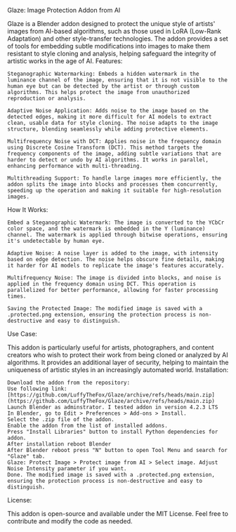 Glaze: Image Protection Addon from AI

Glaze is a Blender addon designed to protect the unique style of artists' images from AI-based algorithms, such as those used in LoRA (Low-Rank Adaptation) and other style-transfer technologies. The addon provides a set of tools for embedding subtle modifications into images to make them resistant to style cloning and analysis, helping safeguard the integrity of artistic works in the age of AI.
Features:

    Steganographic Watermarking: Embeds a hidden watermark in the luminance channel of the image, ensuring that it is not visible to the human eye but can be detected by the artist or through custom algorithms. This helps protect the image from unauthorized reproduction or analysis.

    Adaptive Noise Application: Adds noise to the image based on the detected edges, making it more difficult for AI models to extract clean, usable data for style cloning. The noise adapts to the image structure, blending seamlessly while adding protective elements.

    Multifrequency Noise with DCT: Applies noise in the frequency domain using Discrete Cosine Transform (DCT). This method targets the frequency components of the image, adding subtle variations that are harder to detect or undo by AI algorithms. It works in parallel, enhancing performance with multi-threading.

    Multithreading Support: To handle large images more efficiently, the addon splits the image into blocks and processes them concurrently, speeding up the operation and making it suitable for high-resolution images.

How It Works:

    Embed a Steganographic Watermark: The image is converted to the YCbCr color space, and the watermark is embedded in the Y (luminance) channel. The watermark is applied through bitwise operations, ensuring it's undetectable by human eye.

    Adaptive Noise: A noise layer is added to the image, with intensity based on edge detection. The noise helps obscure fine details, making it harder for AI models to replicate the image's features accurately.

    Multifrequency Noise: The image is divided into blocks, and noise is applied in the frequency domain using DCT. This operation is parallelized for better performance, allowing for faster processing times.

    Saving the Protected Image: The modified image is saved with a .protected.png extension, ensuring the protection process is non-destructive and easy to distinguish.

Use Case:

This addon is particularly useful for artists, photographers, and content creators who wish to protect their work from being cloned or analyzed by AI algorithms. It provides an additional layer of security, helping to maintain the uniqueness of artistic styles in an increasingly automated world.
Installation:

    Download the addon from the repository: 
    Use following link: [https://github.com/LuffyTheFox/Glaze/archive/refs/heads/main.zip](https://github.com/LuffyTheFox/Glaze/archive/refs/heads/main.zip)
    Launch Blender as adminstrator. I tested addon in version 4.2.3 LTS
    In Blender, go to Edit > Preferences > Add-ons > Install.
    Select the .zip file of the addon.
    Enable the addon from the list of installed addons.
    Press "Install Libraries" button to install Python dependencies for addon.
    After installation reboot Blender
    After Blender reboot press "N" button to open Tool Menu and search for "Glaze" tab.
    Glaze: Protect Image > Protect image from AI > Select image. Adjust Noise Intensity parameter if you want.
    Done. The modified image is saved with a .protected.png extension, ensuring the protection process is non-destructive and easy to distinguish.

License:

This addon is open-source and available under the MIT License. Feel free to contribute and modify the code as needed.
